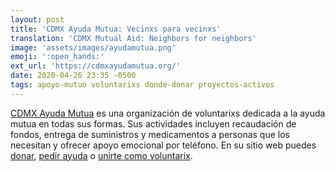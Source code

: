```yaml
---
layout: post
title: 'CDMX Ayuda Mutua: Vecinxs para vecinxs'
translation: 'CDMX Mutual Aid: Neighbors for neighbors'
image: 'assets/images/ayudamutua.png'
emoji: ':open_hands:'
ext_url: 'https://cdmxayudamutua.org/'
date: 2020-04-26 23:35 -0500
tags: apoyo-mutuo voluntarixs donde-donar proyectos-activos
---
```


[CDMX Ayuda Mutua]({{page.ext_url}}) es una organización de voluntarixs dedicada a la ayuda mutua en todas sus formas. Sus actividades incluyen recaudación de fondos, entrega de suministros y medicamentos a personas que los necesitan y ofrecer apoyo emocional por teléfono. En su sitio web puedes [donar](https://cdmxayudamutua.org/es/donar), [pedir ayuda](https://cdmxayudamutua.org/es/solicitar-de-ayuda) o [unirte como voluntarix](https://cdmxayudamutua.org/es/voluntarios).